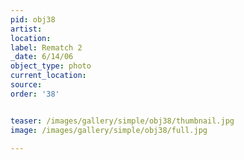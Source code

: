 ```yaml
---
pid: obj38
artist: 
location: 
label: Rematch 2
_date: 6/14/06
object_type: photo
current_location: 
source: 
order: '38'


teaser: /images/gallery/simple/obj38/thumbnail.jpg
image: /images/gallery/simple/obj38/full.jpg
 
---
```

